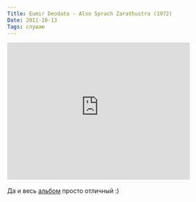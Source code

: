 ```yaml
---
Title: Eumir Deodato - Also Sprach Zarathustra (1972)
Date: 2011-10-13
Tags: слушаю
---
```


<div class="text"><iframe width="420" height="315" src="http://www.youtube.com/embed/t5Rn7S2zLWE" frameborder="0" allowfullscreen="allowfullscreen"></iframe><br /><br />Да и весь <a href="http://www.discogs.com/Deodato-Prelude/master/84782">альбом</a> просто отличный :)</div>